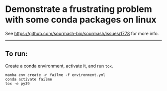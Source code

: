 # Demonstrate a frustrating problem with some conda packages on linux

See https://github.com/sourmash-bio/sourmash/issues/1778 for more info.

---

## To run:

Create a conda environment, activate it, and run `tox`.

```
mamba env create -n failme -f environment.yml
conda activate failme
tox -e py39
```
